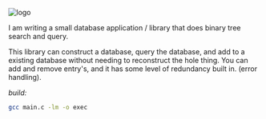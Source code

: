 ![logo](https://github.com/user-attachments/assets/935bec66-cff7-4bff-baba-248bd506fd41)

I am writing a small database application / library that does binary tree search and query.

This library can construct a database, query the database, and add to a existing database without needing to reconstruct the hole thing.
You can add and remove entry's, and it has some level of redundancy built in. (error handling).

*build:*
```bash
gcc main.c -lm -o exec
```
